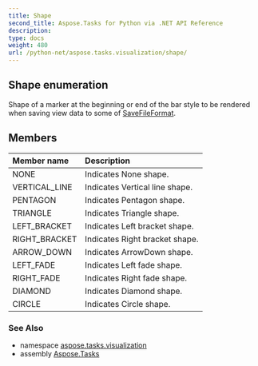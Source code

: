 ```yaml
---
title: Shape
second_title: Aspose.Tasks for Python via .NET API Reference
description: 
type: docs
weight: 480
url: /python-net/aspose.tasks.visualization/shape/
---
```


## Shape enumeration

Shape of a marker at the beginning or end of the bar style to be rendered when saving view data to some of [SaveFileFormat](/tasks/python-net/aspose.tasks.saving/savefileformat/).

## Members
| Member name | Description |
| :- | :- |
|NONE|Indicates None shape.|
|VERTICAL_LINE|Indicates Vertical line shape.|
|PENTAGON|Indicates Pentagon shape.|
|TRIANGLE|Indicates Triangle shape.|
|LEFT_BRACKET|Indicates Left bracket shape.|
|RIGHT_BRACKET|Indicates Right bracket shape.|
|ARROW_DOWN|Indicates ArrowDown shape.|
|LEFT_FADE|Indicates Left fade shape.|
|RIGHT_FADE|Indicates Right fade shape.|
|DIAMOND|Indicates Diamond shape.|
|CIRCLE|Indicates Circle shape.|

### See Also

* namespace [aspose.tasks.visualization](/tasks/python-net/aspose.tasks.visualization/)
* assembly [Aspose.Tasks](/tasks/python-net/)

